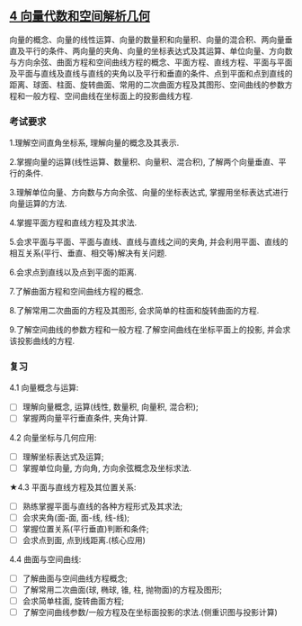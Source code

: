 
## [4 向量代数和空间解析几何](../TOC.md#4-向量代数和空间解析几何)

向量的概念、向量的线性运算、向量的数量积和向量积、向量的混合积、两向量垂直及平行的条件、两向量的夹角、向量的坐标表达式及其运算、单位向量、方向数与方向余弦、曲面方程和空间曲线方程的概念、平面方程、直线方程、平面与平面及平面与直线及直线与直线的夹角以及平行和垂直的条件、点到平面和点到直线的距离、球面、柱面、旋转曲面、常用的二次曲面方程及其图形、空间曲线的参数方程和一般方程、空间曲线在坐标面上的投影曲线方程.

### 考试要求

1.理解空间直角坐标系, 理解向量的概念及其表示.

2.掌握向量的运算(线性运算、数量积、向量积、混合积), 了解两个向量垂直、平行的条件.

3.理解单位向量、方向数与方向余弦、向量的坐标表达式, 掌握用坐标表达式进行向量运算的方法.

4.掌握平面方程和直线方程及其求法.

5.会求平面与平面、平面与直线、直线与直线之间的夹角, 并会利用平面、直线的相互关系(平行、垂直、相交等)解决有关问题.

6.会求点到直线以及点到平面的距离.

7.了解曲面方程和空间曲线方程的概念.

8.了解常用二次曲面的方程及其图形, 会求简单的柱面和旋转曲面的方程.

9.了解空间曲线的参数方程和一般方程.了解空间曲线在坐标平面上的投影, 并会求该投影曲线的方程.

### 复习

4.1 向量概念与运算:

- [ ] 理解向量概念, 运算(线性, 数量积, 向量积, 混合积);
- [ ] 掌握两向量平行垂直条件, 夹角计算.

4.2 向量坐标与几何应用:

- [ ] 理解坐标表达式及运算;
- [ ] 掌握单位向量, 方向角, 方向余弦概念及坐标求法.

★4.3 平面与直线方程及其位置关系:

- [ ] 熟练掌握平面与直线的各种方程形式及其求法;
- [ ] 会求夹角(面-面, 面-线, 线-线);
- [ ] 掌握位置关系(平行垂直)判断和条件;
- [ ] 会求点到面, 点到线距离.(核心应用)

4.4 曲面与空间曲线:

- [ ] 了解曲面与空间曲线方程概念;
- [ ] 了解常用二次曲面(球, 椭球, 锥, 柱, 抛物面)的方程及图形;
- [ ] 会求简单柱面, 旋转曲面方程;
- [ ] 了解空间曲线参数/一般方程及在坐标面投影的求法.(侧重识图与投影计算)
